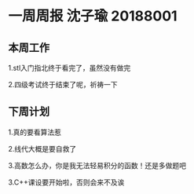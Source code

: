 # 一周周报 沈子瑜 20188001

## 本周工作

1.stl入门指北终于看完了，虽然没有做完

2.四级考试终于结束了呢，祈祷一下


## 下周计划

1.真的要看算法惹

2.线代大概是要自救了

3.高数怎么办，你是我无法轻易积分的函数！还是多做题吧

3.C++课设要开始啦，否则会来不及诶
